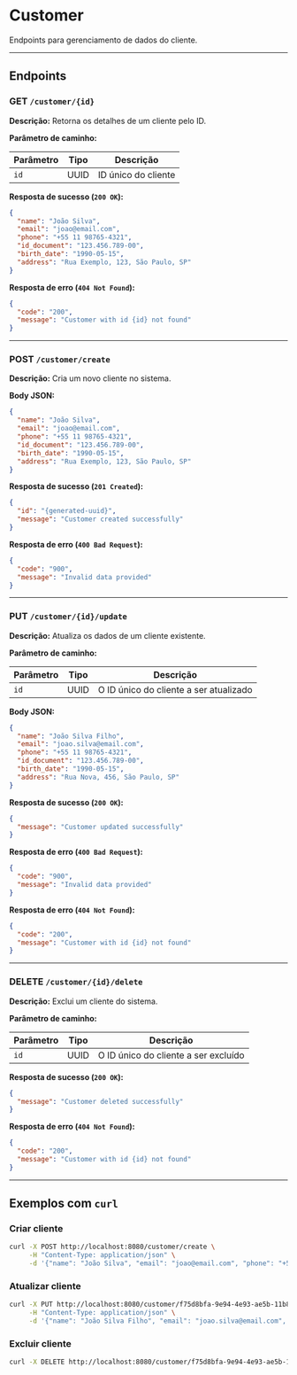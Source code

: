 # Customer
Endpoints para gerenciamento de dados do cliente.

---

## Endpoints

### GET `/customer/{id}`

**Descrição:** Retorna os detalhes de um cliente pelo ID.

**Parâmetro de caminho:**

| Parâmetro | Tipo | Descrição           |
|-----------|------|---------------------|
| `id`      | UUID | ID único do cliente |

**Resposta de sucesso (`200 OK`):**

```json
{
  "name": "João Silva",
  "email": "joao@email.com",
  "phone": "+55 11 98765-4321",
  "id_document": "123.456.789-00",
  "birth_date": "1990-05-15",
  "address": "Rua Exemplo, 123, São Paulo, SP"
}
```

**Resposta de erro (`404 Not Found`):**

```json
{
  "code": "200",
  "message": "Customer with id {id} not found"
}
```

---

### POST `/customer/create`

**Descrição:** Cria um novo cliente no sistema.

**Body JSON:**

```json
{
  "name": "João Silva",
  "email": "joao@email.com",
  "phone": "+55 11 98765-4321",
  "id_document": "123.456.789-00",
  "birth_date": "1990-05-15",
  "address": "Rua Exemplo, 123, São Paulo, SP"
}
```

**Resposta de sucesso (`201 Created`):**

```json
{
  "id": "{generated-uuid}",
  "message": "Customer created successfully"
}
```

**Resposta de erro (`400 Bad Request`):**

```json
{
  "code": "900",
  "message": "Invalid data provided"
}
```

---

### PUT `/customer/{id}/update`

**Descrição:** Atualiza os dados de um cliente existente.

**Parâmetro de caminho:**

| Parâmetro | Tipo | Descrição                                |
|-----------|------|------------------------------------------|
| `id`      | UUID | O ID único do cliente a ser atualizado   |

**Body JSON:**

```json
{
  "name": "João Silva Filho",
  "email": "joao.silva@email.com",
  "phone": "+55 11 98765-4321",
  "id_document": "123.456.789-00",
  "birth_date": "1990-05-15",
  "address": "Rua Nova, 456, São Paulo, SP"
}
```

**Resposta de sucesso (`200 OK`):**

```json
{
  "message": "Customer updated successfully"
}
```

**Resposta de erro (`400 Bad Request`):**

```json
{
  "code": "900",
  "message": "Invalid data provided"
}
```

**Resposta de erro (`404 Not Found`):**

```json
{
  "code": "200",
  "message": "Customer with id {id} not found"
}
```

---

### DELETE `/customer/{id}/delete`

**Descrição:** Exclui um cliente do sistema.

**Parâmetro de caminho:**

| Parâmetro | Tipo | Descrição                            |
|-----------|------|--------------------------------------|
| `id`      | UUID | O ID único do cliente a ser excluído |

**Resposta de sucesso (`200 OK`):**

```json
{
  "message": "Customer deleted successfully"
}
```

**Resposta de erro (`404 Not Found`):**

```json
{
  "code": "200",
  "message": "Customer with id {id} not found"
}
```

---

## Exemplos com `curl`

### Criar cliente

```bash
curl -X POST http://localhost:8080/customer/create \
     -H "Content-Type: application/json" \
     -d '{"name": "João Silva", "email": "joao@email.com", "phone": "+55 11 98765-4321", "id_document": "123.456.789-00", "birth_date": "1990-05-15", "address": "Rua Exemplo, 123, São Paulo, SP"}'
```

### Atualizar cliente

```bash
curl -X PUT http://localhost:8080/customer/f75d8bfa-9e94-4e93-ae5b-11b8ecf022fa/update \
     -H "Content-Type: application/json" \
     -d '{"name": "João Silva Filho", "email": "joao.silva@email.com", "phone": "+55 11 98765-4321", "id_document": "123.456.789-00", "birth_date": "1990-05-15", "address": "Rua Nova, 456, São Paulo, SP"}'
```

### Excluir cliente

```bash
curl -X DELETE http://localhost:8080/customer/f75d8bfa-9e94-4e93-ae5b-11b8ecf022fa/delete
```